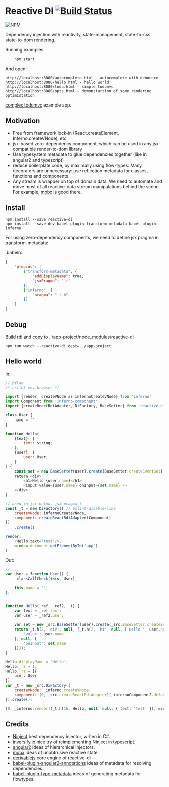 # Reactive DI  [![Build Status](https://secure.travis-ci.org/zerkalica/reactive-di.png)](http://travis-ci.org/zerkalica/reactive-di)

[![NPM](https://nodei.co/npm/reactive-di.png?downloads=true&stars=true)](https://nodei.co/npm/reactive-di/)

Dependency injection with reactivity, state-management, state-to-css, state-to-dom rendering.

Running examples:

```js
    npm start
```

And open:

```
http://localhost:8080/autocomplete.html - autocomplete with debounce
http://localhost:8080/hello.html - hello world
http://localhost:8080/todo.html - simple todomvc
http://localhost:8080/opts.html - demonstartion of some rendering optimistation
```

[complex todomvc](https://github.com/zerkalica/reactive-di-todomvc) example app.

## Motivation

* Free from framework lock-in (React.createElement, Inferno.createVNode), etc
* jsx-based zero-dependency component, which can be used in any jsx-compatible render-to-dom library
* Use typesystem metadata to glue dependencies together (like in angular2 and typescript)
* reduce boilerplate code, by maximally using flow-types. Many decorators are unnecessary: use reflection metadata for classes, functions and components
* Any stream is wrapper on top of domain data. We need to automate and move most of all reactive-data stream manipulations behind the scene. For example, [mobx](http://mobxjs.github.io/mobx/) is good there.

## Install

```
npm install --save reactive-di
npm install --save-dev babel-plugin-transform-metadata babel-plugin-inferno
```

For using zero-dependency components, we need to define jsx pragma in transform-metadata:

.babelrc:

```json
{
    "plugins": [
        ["transform-metadata", {
            "addDisplayName": true,
            "jsxPragma": "_t"
        }],
        ["inferno", {
            "pragma": "_t.h"
        }]
    ]
}
```

## Debug

Build rdi and copy to ../app-project/node_modules/reactive-di

```
npm run watch --reactive-di:dest=../app-project
```

## Hello world

In:

```js
// @flow
/* eslint-env browser */

import {render, createVNode as infernoCreateVNode} from 'inferno'
import Component from 'inferno-component'
import {createReactRdiAdapter, DiFactory, BaseSetter} from 'reactive-di'

class User {
    name = ''
}

function Hello(
    {text}: {
        text: string;
    },
    {user}: {
        user: User;
    }
) {
    const set = new BaseSetter(user).create(BaseSetter.createEventSet)
    return <div>
        <h1>Hello {user.name}</h1>
        <input value={user.name} onInput={set.name} />
    </div>
}

// used in jsx below, jsx pragma t
const _t = new DiFactory({ // eslint-disable-line
    createVNode: infernoCreateVNode,
    component: createReactRdiAdapter(Component)
})
    .create()

render(
    <Hello text="test"/>,
    window.document.getElementById('app')
)
```

Out:

```js
// ...
var User = function User() {
    _classCallCheck(this, User);

    this.name = '';
};


function Hello(_ref, _ref2, _t) {
    var text = _ref.text;
    var user = _ref2.user;

    var set = new _src.BaseSetter(user).create(_src.BaseSetter.createEventSet);
    return _t.h(2, 'div', null, [_t.h(2, 'h1', null, ['Hello ', user.name]), _t.h(512, 'input', {
        'value': user.name
    }, null, {
        'onInput': set.name
    })]);
}

Hello.displayName = 'Hello';
Hello._r2 = 1;
Hello._r1 = [{
    user: User
}];
var _t = new _src.DiFactory({
    createVNode: _inferno.createVNode,
    component: (0, _src.createReactRdiAdapter)(_infernoComponent2.default)
}).create();

(0, _inferno.render)(_t.h(16, Hello, null, null, { text: 'test' }), window.document.getElementById('app'));

```

## Credits

* [Ninject](https://github.com/ninject/Ninject) best dependency injector, writen in C#.
* [inversify.io](http://inversify.io/) nice try of reimplementing Ninject in typescript.
* [angular2](https://angular.io) ideas of hierarchical injectors.
* [mobx](http://mobxjs.github.io/mobx/) ideas of unobtrusive reactive state.
* [derivablejs](http://ds300.github.io/derivablejs) core engine of reactive-di
* [babel-plugin-angular2-annotations](https://github.com/shuhei/babel-plugin-angular2-annotations) ideas of metadata for resolving dependencies.
* [babel-plugin-type-metadata](https://github.com/stephanos/babel-plugin-type-metadata) ideas of generating metadata for flowtypes.
